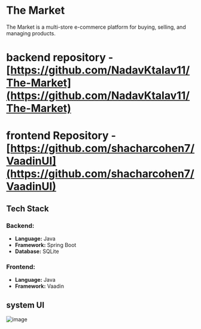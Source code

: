 # The Market

The Market is a multi-store e-commerce platform for buying, selling, and managing products. 


# backend repository - [https://github.com/NadavKtalav11/The-Market](https://github.com/NadavKtalav11/The-Market)
# frontend Repository - [https://github.com/shacharcohen7/VaadinUI](https://github.com/shacharcohen7/VaadinUI)

## Tech Stack
### Backend:
- **Language:** Java
- **Framework:** Spring Boot
- **Database:** SQLite

### Frontend:
- **Language:** Java
- **Framework:** Vaadin


## system UI
![image](https://github.com/user-attachments/assets/5c4fed13-e7e1-4826-ade7-fb473776d320)
